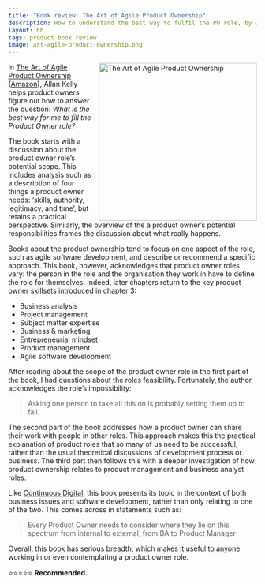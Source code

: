 ```yaml
---
title: "Book review: The Art of Agile Product Ownership"
description: How to understand the best way to fulfil the PO role, by @allankellynet
layout: hh
tags: product book review
image: art-agile-product-ownership.png
---
```


<a href="https://www.allankellyassociates.co.uk/books/"><img src="art-agile-product-ownership.png" alt="The Art of Agile Product Ownership" style="width:320px;float:right;margin-left:1em"></a>

In [The Art of Agile Product Ownership](https://www.allankellyassociates.co.uk/books/)
([Amazon](https://www.amazon.co.uk/gp/product/1484251679/ref=as_li_tl?ie=UTF8&camp=1634&creative=6738&creativeASIN=1484251679&linkCode=as2&tag=allankelly-21&linkId=a8e84ba837a52a227c3cf82b6a07bed3)), Allan Kelly helps product owners figure out how to answer the question: 
_What is the best way for me to fill the Product Owner role?_

The book starts with a discussion about the product owner role’s potential scope.
This includes analysis such as a description of four things a product owner needs:
‘skills, authority, legitimacy, and time’, but retains a practical perspective.
Similarly, the overview of the a product owner’s potential responsibilities frames the discussion about what really happens.

Books about the product ownership tend to focus on one aspect of the role, such as agile software development, and describe or recommend a specific approach.
This book, however, acknowledges that product owner roles vary:
the person in the role and the organisation they work in have to define the role for themselves.
Indeed, later chapters return to the key product owner skillsets introduced in chapter 3:

* Business analysis
* Project management
* Subject matter expertise
* Business & marketing
* Entrepreneurial mindset
* Product management
* Agile software development

After reading about the scope of the product owner role in the first part of the book, I had questions about the roles feasibility.
Fortunately, the author acknowledges the role’s impossibility:

> Asking one person to take all this on is probably setting them up to fail.

The second part of the book addresses how a product owner can share their work with people in other roles.
This approach makes this the practical explanation of product roles that so many of us need to be successful, rather than the usual theoretical discussions of development process or business.
The third part then follows this with a deeper investigation of how product ownership relates to product management and business analyst roles.

Like [Continuous Digital](continuous-digital-review), this book presents its topic in the context of both business issues and software development, rather than only relating to one of the two.
This comes across in statements such as:

> Every Product Owner needs to consider where they lie on this spectrum from internal to external, from BA to Product Manager

Overall, this book has serious breadth, which makes it useful to anyone working in or even contemplating a product owner role.

⭐️⭐️⭐️⭐️⭐️ **Recommended.**
